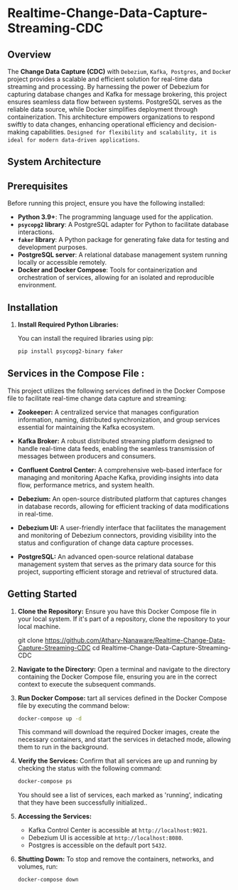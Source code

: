 # **Realtime-Change-Data-Capture-Streaming-CDC**

## **Overview**

The **Change Data Capture (CDC)** with `Debezium`, `Kafka`,` Postgres`, and `Docke`r project provides a scalable and efficient solution for real-time data streaming and processing. By harnessing the power of Debezium for capturing database changes and Kafka for message brokering, this project ensures seamless data flow between systems. PostgreSQL serves as the reliable data source, while Docker simplifies deployment through containerization. This architecture empowers organizations to respond swiftly to data changes, enhancing operational efficiency and decision-making capabilities. `Designed for flexibility and scalability, it is ideal for modern data-driven applications`.


## System Architecture


## Prerequisites

Before running this project, ensure you have the following installed:

- **Python 3.9+**: The programming language used for the application.
- **`psycopg2` library**: A PostgreSQL adapter for Python to facilitate database interactions.
- **`faker` library**: A Python package for generating fake data for testing and development purposes.
- **PostgreSQL server**: A relational database management system running locally or accessible remotely.
- **Docker and Docker Compose**: Tools for containerization and orchestration of services, allowing for an isolated and reproducible environment.

## Installation

1. **Install Required Python Libraries:**

   You can install the required libraries using pip:

   ```bash
   pip install psycopg2-binary faker
   ```

## **Services in the Compose File :**

This project utilizes the following services defined in the Docker Compose file to facilitate real-time change data capture and streaming:

- **Zookeeper:** A centralized service that manages configuration information, naming, distributed synchronization, and group services essential for maintaining the Kafka ecosystem.

- **Kafka Broker:** A robust distributed streaming platform designed to handle real-time data feeds, enabling the seamless transmission of messages between producers and consumers.

- **Confluent Control Center:** A comprehensive web-based interface for managing and monitoring Apache Kafka, providing insights into data flow, performance metrics, and system health.

- **Debezium:** An open-source distributed platform that captures changes in database records, allowing for efficient tracking of data modifications in real-time.

- **Debezium UI:** A user-friendly interface that facilitates the management and monitoring of Debezium connectors, providing visibility into the status and configuration of change data capture processes.

- **PostgreSQL:** An advanced open-source relational database management system that serves as the primary data source for this project, supporting efficient storage and retrieval of structured data.


## Getting Started

1. **Clone the Repository:**
   Ensure you have this Docker Compose file in your local system. If it's part of a repository, clone the repository to your local machine.


    git clone https://github.com/Atharv-Nanaware/Realtime-Change-Data-Capture-Streaming-CDC
    cd Realtime-Change-Data-Capture-Streaming-CDC

2. **Navigate to the Directory:**
   Open a terminal and navigate to the directory containing the Docker Compose file, ensuring you are in the correct context to execute the subsequent commands.

3. **Run Docker Compose:**
   tart all services defined in the Docker Compose file by executing the command below:

    ```bash
    docker-compose up -d
    ```

   This command will download the required Docker images, create the necessary containers, and start the services in detached mode, allowing them to run in the background.


4. **Verify the Services:**
   Confirm that all services are up and running by checking the status with the following command:

   ```bash
   docker-compose ps
   ```

   You should see a list of services, each marked as 'running', indicating that they have been successfully initialized..

5. **Accessing the Services:**
   - Kafka Control Center is accessible at `http://localhost:9021`.
   - Debezium UI is accessible at `http://localhost:8080`.
   - Postgres is accessible on the default port `5432`.

6. **Shutting Down:**
   To stop and remove the containers, networks, and volumes, run:

   ```bash
   docker-compose down
   ```


